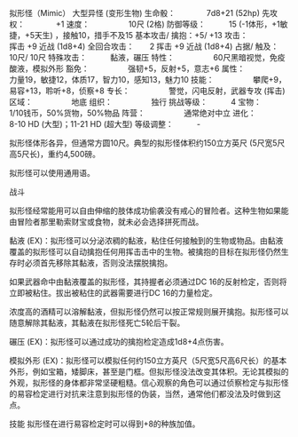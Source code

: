拟形怪（Mimic）
大型异怪 (变形生物)
生命骰：　　　　7d8+21 (52hp)
先攻权：　　　　+1
速度：　　　　　10尺 (2格)
防御等级：　　　15 (-1体形，+1敏捷，+5天生) ，接触10，措手不及15
基本攻击/ 擒抱：+5/ +13
攻击：　　　　　挥击 +9 近战 (1d8+4)
全回合攻击：　　2 挥击 +9 近战 (1d8+4)
占据/ 触及：　　10尺/ 10尺
特殊攻击：　　　黏液，碾压
特性：　　　　　60尺黑暗视觉，免疫酸液，模拟外形
豁免：　　　　　强韧+5，反射+5，意志+6
属性：　　　　　力量19，敏捷12，体质17，智力10，感知13，魅力10
技能：　　　　　攀爬+9，易容+13，聆听+8，侦察+8
专长：　　　　　警觉，闪电反射，武器专攻 (挥击)
区域：　　　　　地底
组织：　　　　　独行
挑战等级：　　　4
宝物：　　　　　1/10钱币，50%货物，50%物品
阵营：　　　　　通常绝对中立
进化：　　　　　8-10 HD (大型)；11-21 HD (超大型)
等级调整：　　　-

拟形怪体形各异，但通常方圆10尺。典型的拟形怪体积约150立方英尺 (5尺宽5尺高5尺长)，重约4,500磅。

拟形怪可以使用通用语。

战斗

拟形怪经常能用可以自由伸缩的肢体成功偷袭没有戒心的冒险者。这种生物如果能由冒险者那里勒索财宝或食物，就未必会选择拼死而战。

黏液 (EX)：拟形怪可以分泌浓稠的黏液，粘住任何接触到的生物或物品。由黏液覆盖的拟形怪可以自动擒抱任何用挥击击中的生物。被擒抱的目标在拟形怪仍然生存时必须首先移除其黏液，否则没法摆脱擒抱。

如果武器命中由黏液覆盖的拟形怪，其持握者必须通过DC 16的反射检定，否则将立即被粘住。拔出被粘住的武器需要进行DC 16的力量检定。

浓度高的酒精可以溶解黏液，但拟形怪仍然可以按正常规则展开擒抱。拟形怪可以随意解除其黏液，其黏液在拟形怪死亡5轮后干裂。

碾压 (EX)：拟形怪可以通过成功的擒抱检定造成1d8+4点伤害。

模拟外形 (EX)：拟形怪可以模拟任何约150立方英尺（5尺宽5尺高6尺长）的基本外形，例如宝箱，矮脚床，甚至是门框。但拟形怪没法改变其体积。无论其模拟的外观，拟形怪的身体都非常坚硬粗糙。信心观察的角色可以通过侦察检定与拟形怪的易容检定进行对抗来注意到拟形怪的伪装，当然，通常他们都没法及时做到这点。

技能
拟形怪在进行易容检定时可以得到+8的种族加值。 